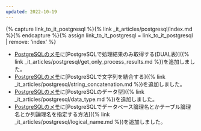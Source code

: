 ```yaml
---
updated: 2022-10-19
---
```

{% capture link_to_it_postgresql %}{% link _it_articles/postgresql/index.md %}{% endcapture %}{% assign link_to_it_postgresql = link_to_it_postgresql | remove: 'index' %}

- [PostgreSQLのメモ]({{link_to_it_postgresql}})に[PostgreSQLで処理結果のみ取得する(DUAL表)]({% link _it_articles/postgresql/get_only_process_results.md %})を追加しました。
- [PostgreSQLのメモ]({{link_to_it_postgresql}})に[PostgreSQLで文字列を結合する]({% link _it_articles/postgresql/string_concatenation.md %})を追加しました。
- [PostgreSQLのメモ]({{link_to_it_postgresql}})に[PostgreSQLのデータ型]({% link _it_articles/postgresql/data_type.md %})を追加しました。
- [PostgreSQLのメモ]({{link_to_it_postgresql}})に[PostgreSQLでデータベース論理名とかテーブル論理名とか列論理名を指定する方法]({% link _it_articles/postgresql/logical_name.md %})を追加しました。